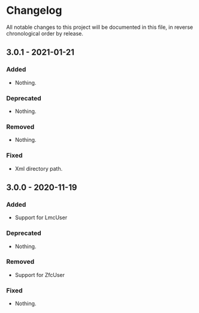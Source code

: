 # Changelog

All notable changes to this project will be documented in this file, in reverse chronological order by release.

## 3.0.1 - 2021-01-21

### Added

- Nothing.

### Deprecated

- Nothing.

### Removed

- Nothing.

### Fixed

- Xml directory path.


## 3.0.0 - 2020-11-19

### Added

- Support for LmcUser

### Deprecated

- Nothing.

### Removed

- Support for ZfcUser

### Fixed

- Nothing.
